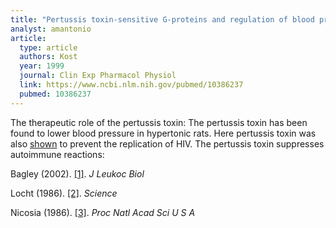 ```yaml
---
title: "Pertussis toxin-sensitive G-proteins and regulation of blood pressure in the spontaneously hypertensive rat"
analyst: amantonio
article:
  type: article
  authors: Kost
  year: 1999
  journal: Clin Exp Pharmacol Physiol
  link: https://www.ncbi.nlm.nih.gov/pubmed/10386237
  pubmed: 10386237
---
```


The therapeutic role of the pertussis toxin:
The pertussis toxin has been found to lower blood pressure in hypertonic rats.
Here pertussis toxin was also [shown](https://www.ncbi.nlm.nih.gov/pmc/articles/PMC116391) to prevent the replication of HIV.
The pertussis toxin suppresses autoimmune reactions:

Bagley (2002). [[1]](https://www.ncbi.nlm.nih.gov/pubmed/12429718). *J Leukoc Biol*

Locht (1986). [[2]](https://www.ncbi.nlm.nih.gov/pubmed/3704651). *Science*

Nicosia (1986). [[3]](https://www.ncbi.nlm.nih.gov/pmc/articles/PMC323795). *Proc Natl Acad Sci U S A*
